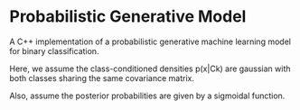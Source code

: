 # Probabilistic Generative Model
A C++ implementation of a probabilistic generative machine learning model for binary classification.

Here, we assume the class-conditioned densities p(x|Ck) are gaussian with both classes sharing the same covariance matrix.

Also, assume the posterior probabilities are given by a sigmoidal function.
